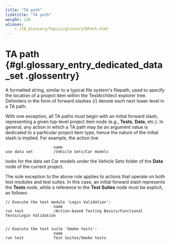 ```yaml
--- 
title: "TA path"
linktitle: "TA path"
weight: 126
aliases: 
    - /TA_Glossary/Topics/glossaryTAPath.html
---
```

# TA path {#gl.glossary_entry_dedicated_data_set .glossentry}

A formatted string, similar to a typical file system's filepath, used to specify the location of a project item within the TestArchitect explorer tree. Delimiters in the form of forward slashes \(/\) denote each next lower level in a TA path.

With one exception, all TA paths must begin with an initial forward slash, representing a given top-level project item node \(e.g., **Tests**, **Data**, etc.\). In general, any action in which a TA path may be an argument value is dedicated to a particular project item type, hence the nature of the initial slash is implied. For example, the action line

```
                     name          
use data set         /Vehicle Sets/Car models
```

looks for the data set Car models under the Vehicle Sets folder of the **Data** node of the current project.

The sole exception to the above rule applies to actions that operate on both test modules and test suites. In this case, an initial forward slash represents the **Tests** node, while a reference to the **Test Suites** node must be explicit, as follows:

```
// Execute the test module 'Login Validation':
                     name
run test             /Action-based Testing Basics/Functional Tests/Login Validation


// Execute the test suite 'Smoke tests':
                     name
run test             Test Suites/Smoke tests
```

